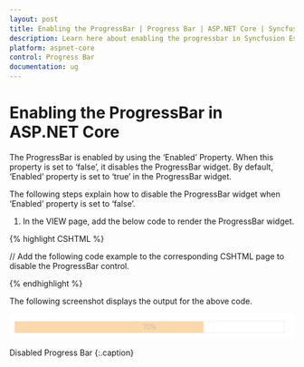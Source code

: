 ```yaml
---
layout: post
title: Enabling the ProgressBar | Progress Bar | ASP.NET Core | Syncfusion
description: Learn here about enabling the progressbar in Syncfusion Essential ASP.NET Core Progress Bar Control, its elements, and more.
platform: aspnet-core
control: Progress Bar
documentation: ug
---
```


# Enabling the ProgressBar in ASP.NET Core

The ProgressBar is enabled by using the ‘Enabled’ Property. When this property is set to ‘false’, it disables the ProgressBar widget. By default, ‘Enabled’ property is set to ‘true’ in the ProgressBar widget.

The following steps explain how to disable the ProgressBar widget when ‘Enabled’ property is set to ‘false’.

1. In the VIEW page, add the below code to render the ProgressBar widget.

{% highlight CSHTML  %}

// Add the following code example to the corresponding CSHTML page to disable the ProgressBar control.

<ej-progress-bar id="progressBar" value="70" text="70%" enabled="false" height="20" width="500"/>

{% endhighlight %}

The following screenshot displays the output for the above code.

![ASP.NET Core Progress Bar enable](Enabling-the-ProgressBar_images/Enabling-the-ProgressBar_img1.png)

Disabled Progress Bar
{:.caption}